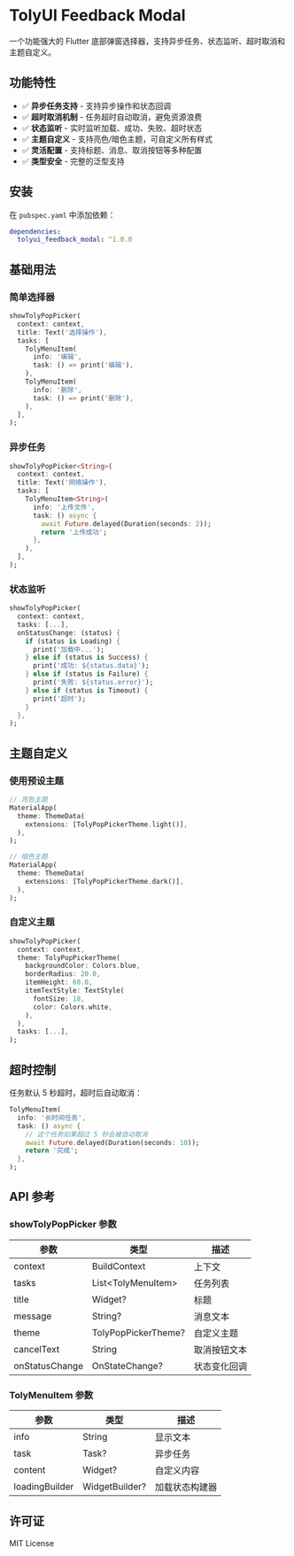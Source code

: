 # TolyUI Feedback Modal

一个功能强大的 Flutter 底部弹窗选择器，支持异步任务、状态监听、超时取消和主题自定义。

## 功能特性

- ✅ **异步任务支持** - 支持异步操作和状态回调
- ✅ **超时取消机制** - 任务超时自动取消，避免资源浪费
- ✅ **状态监听** - 实时监听加载、成功、失败、超时状态
- ✅ **主题自定义** - 支持亮色/暗色主题，可自定义所有样式
- ✅ **灵活配置** - 支持标题、消息、取消按钮等多种配置
- ✅ **类型安全** - 完整的泛型支持

## 安装

在 `pubspec.yaml` 中添加依赖：

```yaml
dependencies:
  tolyui_feedback_modal: ^1.0.0
```

## 基础用法

### 简单选择器

```dart
showTolyPopPicker(
  context: context,
  title: Text('选择操作'),
  tasks: [
    TolyMenuItem(
      info: '编辑',
      task: () => print('编辑'),
    ),
    TolyMenuItem(
      info: '删除', 
      task: () => print('删除'),
    ),
  ],
);
```

### 异步任务

```dart
showTolyPopPicker<String>(
  context: context,
  title: Text('网络操作'),
  tasks: [
    TolyMenuItem<String>(
      info: '上传文件',
      task: () async {
        await Future.delayed(Duration(seconds: 2));
        return '上传成功';
      },
    ),
  ],
);
```

### 状态监听

```dart
showTolyPopPicker(
  context: context,
  tasks: [...],
  onStatusChange: (status) {
    if (status is Loading) {
      print('加载中...');
    } else if (status is Success) {
      print('成功: ${status.data}');
    } else if (status is Failure) {
      print('失败: ${status.error}');
    } else if (status is Timeout) {
      print('超时');
    }
  },
);
```

## 主题自定义

### 使用预设主题

```dart
// 亮色主题
MaterialApp(
  theme: ThemeData(
    extensions: [TolyPopPickerTheme.light()],
  ),
);

// 暗色主题
MaterialApp(
  theme: ThemeData(
    extensions: [TolyPopPickerTheme.dark()],
  ),
);
```

### 自定义主题

```dart
showTolyPopPicker(
  context: context,
  theme: TolyPopPickerTheme(
    backgroundColor: Colors.blue,
    borderRadius: 20.0,
    itemHeight: 60.0,
    itemTextStyle: TextStyle(
      fontSize: 18,
      color: Colors.white,
    ),
  ),
  tasks: [...],
);
```

## 超时控制

任务默认 5 秒超时，超时后自动取消：

```dart
TolyMenuItem(
  info: '长时间任务',
  task: () async {
    // 这个任务如果超过 5 秒会被自动取消
    await Future.delayed(Duration(seconds: 10));
    return '完成';
  },
);
```

## API 参考

### showTolyPopPicker 参数

| 参数 | 类型 | 描述 |
|------|------|------|
| context | BuildContext | 上下文 |
| tasks | List<TolyMenuItem<T>> | 任务列表 |
| title | Widget? | 标题 |
| message | String? | 消息文本 |
| theme | TolyPopPickerTheme? | 自定义主题 |
| cancelText | String | 取消按钮文本 |
| onStatusChange | OnStateChange<T>? | 状态变化回调 |

### TolyMenuItem 参数

| 参数 | 类型 | 描述 |
|------|------|------|
| info | String | 显示文本 |
| task | Task<T>? | 异步任务 |
| content | Widget? | 自定义内容 |
| loadingBuilder | WidgetBuilder? | 加载状态构建器 |

## 许可证

MIT License
